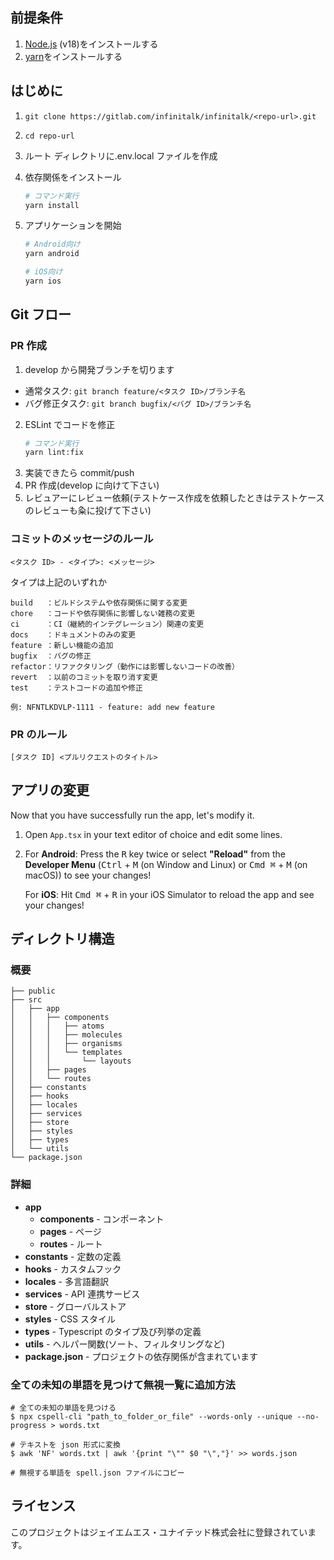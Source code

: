 ## 前提条件

1. [Node.js](https://nodejs.org/en/) (v18)をインストールする
2. [yarn](https://yarnpkg.com/getting-started/install)をインストールする

## はじめに

1. `git clone https://gitlab.com/infinitalk/infinitalk/<repo-url>.git`
2. `cd repo-url`
3. ルート ディレクトリに.env.local ファイルを作成
4. 依存関係をインストール
   ```bash
   # コマンド実行
   yarn install
   ```
5. アプリケーションを開始

   ```bash
   # Android向け
   yarn android

   # iOS向け
   yarn ios
   ```

## Git フロー

### PR 作成

1. develop から開発ブランチを切ります

- 通常タスク: `git branch feature/<タスク ID>/ブランチ名`
- バグ修正タスク: `git branch bugfix/<バグ ID>/ブランチ名`

2. ESLint でコードを修正
   ```bash
   # コマンド実行
   yarn lint:fix
   ```
3. 実装できたら commit/push
4. PR 作成(develop に向けて下さい)
5. レビュアーにレビュー依頼(テストケース作成を依頼したときはテストケースのレビューも粂に投げて下さい)

### コミットのメッセージのルール

`<タスク ID> - <タイプ>: <メッセージ>`

タイプは上記のいずれか

```
build   ：ビルドシステムや依存関係に関する変更
chore   ：コードや依存関係に影響しない雑務の変更
ci      ：CI（継続的インテグレーション）関連の変更
docs    ：ドキュメントのみの変更
feature ：新しい機能の追加
bugfix  ：バグの修正
refactor：リファクタリング（動作には影響しないコードの改善）
revert  ：以前のコミットを取り消す変更
test    ：テストコードの追加や修正

例: NFNTLKDVLP-1111 - feature: add new feature
```

### PR のルール

`[タスク ID] <プルリクエストのタイトル>`

## アプリの変更

Now that you have successfully run the app, let's modify it.

1. Open `App.tsx` in your text editor of choice and edit some lines.
2. For **Android**: Press the <kbd>R</kbd> key twice or select **"Reload"** from the **Developer Menu** (<kbd>Ctrl</kbd> + <kbd>M</kbd> (on Window and Linux) or <kbd>Cmd ⌘</kbd> + <kbd>M</kbd> (on macOS)) to see your changes!

   For **iOS**: Hit <kbd>Cmd ⌘</kbd> + <kbd>R</kbd> in your iOS Simulator to reload the app and see your changes!

## ディレクトリ構造

### 概要

```
├── public
├── src
│   ├── app
│   │   ├── components
│   │   │   ├── atoms
│   │   │   ├── molecules
│   │   │   ├── organisms
│   │   │   └── templates
│   │   │       └── layouts
│   │   ├── pages
│   │   └── routes
│   ├── constants
│   ├── hooks
│   ├── locales
│   ├── services
│   ├── store
│   ├── styles
│   ├── types
│   └── utils
└── package.json
```

### 詳細

- **app**
  - **components** - コンポーネント
  - **pages** - ページ
  - **routes** - ルート
- **constants** - 定数の定義
- **hooks** - カスタムフック
- **locales** - 多言語翻訳
- **services** - API 連携サービス
- **store** - グローバルストア
- **styles** - CSS スタイル
- **types** - Typescript のタイプ及び列挙の定義
- **utils** - ヘルパー関数(ソート、フィルタリングなど)
- **package.json** - プロジェクトの依存関係が含まれています

### 全ての未知の単語を見つけて無視一覧に追加方法

```
# 全ての未知の単語を見つける
$ npx cspell-cli "path_to_folder_or_file" --words-only --unique --no-progress > words.txt

# テキストを json 形式に変換
$ awk 'NF' words.txt | awk '{print "\"" $0 "\","}' >> words.json

# 無視する単語を spell.json ファイルにコピー
```

## ライセンス

このプロジェクトはジェイエムエス・ユナイテッド株式会社に登録されています。
